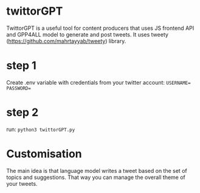 # twittorGPT
TwittorGPT is a useful tool for content producers that uses JS frontend API and GPP4ALL model to generate and post tweets. It uses tweety (https://github.com/mahrtayyab/tweety) library.

# step 1
Create .env variable with credentials from your twitter account:
``
USERNAME=
PASSWORD=
``

# step 2
run: ``python3 twittorGPT.py``

# Customisation
The main idea is that language model writes a tweet based on the set of topics and suggestions. That way you can manage the overall theme of your tweets.
